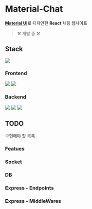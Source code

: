 # Material-Chat

[**Material UI**](https://mui.com/)로 디자인한 **React** 채팅 웹사이트

> ⚒️ 개발 중 ⚒️

## Stack

<img src="https://img.shields.io/badge/node.js-339933?style=for-the-badge&logo=Node.js&logoColor=white">

### Frontend

<img src="https://img.shields.io/badge/react-61DAFB?style=for-the-badge&logo=react&logoColor=black"> <img src="https://img.shields.io/badge/mui-007FFF?style=for-the-badge&logo=mui&logoColor=white">

### Backend

<img src="https://img.shields.io/badge/express-000000?style=for-the-badge&logo=express&logoColor=white"> <img src="https://img.shields.io/badge/socket.io-010101?style=for-the-badge&logo=socket.io&logoColor=white"> <img src="https://img.shields.io/badge/mongoDB-47A248?style=for-the-badge&logo=MongoDB&logoColor=white">

## TODO

구현해야 할 목록

### Featues

### Socket

### DB

### Express - Endpoints

### Express - MiddleWares
